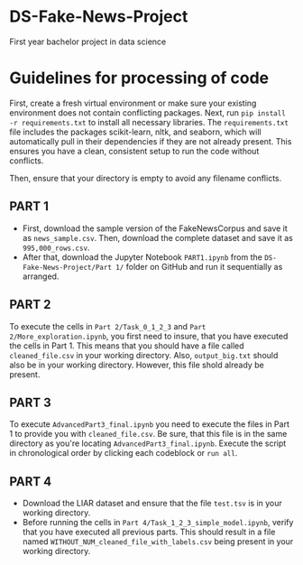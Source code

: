 # DS-Fake-News-Project
First year bachelor project in data science 


# Guidelines for processing of code
First, create a fresh virtual environment or make sure your existing environment does not contain conflicting packages. Next, run `pip install -r requirements.txt` to install all necessary libraries. The `requirements.txt` file includes the packages scikit-learn, nltk, and seaborn, which will automatically pull in their dependencies if they are not already present. This ensures you have a clean, consistent setup to run the code without conflicts.

Then, ensure that your directory is empty to avoid any filename conflicts.

## PART 1
- First, download the sample version of the FakeNewsCorpus and save it as `news_sample.csv`. Then, download the complete dataset and save it as `995,000_rows.csv`.
- After that, download the Jupyter Notebook `PART1.ipynb` from the `DS-Fake-News-Project/Part 1/` folder on GitHub and run it sequentially as arranged.

## PART 2
To execute the cells in `Part 2/Task_0_1_2_3` and `Part 2/More_exploration.ipynb`, you first need to insure, that you have executed the cells in Part 1. This means that you should have a file called `cleaned_file.csv` in your working directory. Also, `output_big.txt` should also be in your working directory. However, this file shold already be present. 

## PART 3
To execute `AdvancedPart3_final.ipynb` you need to execute the files in Part 1 to provide you with `cleaned_file.csv`. Be sure, that this file is in the same directory as you're locating `AdvancedPart3_final.ipynb`. Execute the script in chronological order by clicking each codeblock or `run all`.

## PART 4
- Download the LIAR dataset and ensure that the file `test.tsv` is in your working directory.
- Before running the cells in `Part 4/Task_1_2_3_simple_model.ipynb`, verify that you have executed all previous parts. This should result in a file named `WITHOUT_NUM_cleaned_file_with_labels.csv` being present in your working directory.
